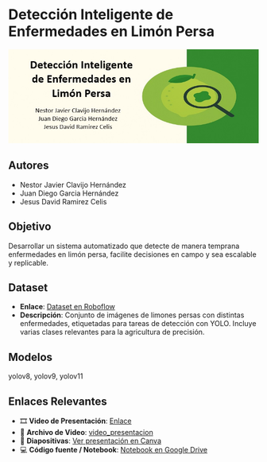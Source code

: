 # Detección Inteligente de Enfermedades en Limón Persa

![BANNER DEL PROYECTO – 800x300](./banner.jpg)

## Autores
- Nestor Javier Clavijo Hernández
- Juan Diego Garcia Hernández
- Jesus David Ramirez Celis

## Objetivo
Desarrollar un sistema automatizado que detecte de manera temprana enfermedades en limón persa, facilite decisiones en campo y sea escalable y replicable.

## Dataset
- **Enlace**: [Dataset en Roboflow](https://universe.roboflow.com/mafer-6tca8/enfermedades-en-limon-persa/browse?queryText=&pageSize=50&startingIndex=0&browseQuery=true)
- **Descripción**: Conjunto de imágenes de limones persas con distintas enfermedades, etiquetadas para tareas de detección con YOLO. Incluye varias clases relevantes para la agricultura de precisión.

## Modelos
yolov8, yolov9, yolov11

## Enlaces Relevantes

- 🎞️ **Video de Presentación**: [Enlace](https://www.youtube.com/watch?v=TSZXRuHpod0)
- 📂 **Archivo de Video**: [video_presentacion](./videito.mkv)
- 📑 **Diapositivas**: [Ver presentación en Canva](https://www.canva.com/design/DAGi1-RdyLQ/VvPck8zFnK6_cdCoJbvOJw/edit?utm_content=DAGi1-RdyLQ&utm_campaign=designshare&utm_medium=link2&utm_source=sharebutton)
- 💻 **Código fuente / Notebook**: [Notebook en Google Drive](https://drive.google.com/file/d/1aVqAfGy_knRU6B2fjTeBhCYiXWYX9jym/view?usp=sharing)
